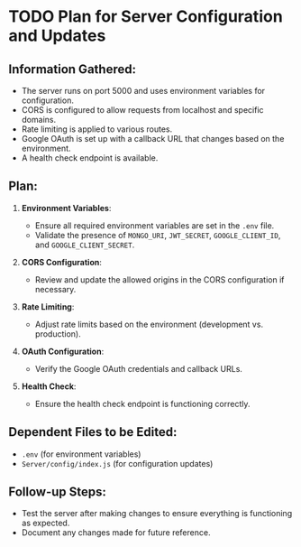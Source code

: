 # TODO Plan for Server Configuration and Updates

## Information Gathered:
- The server runs on port 5000 and uses environment variables for configuration.
- CORS is configured to allow requests from localhost and specific domains.
- Rate limiting is applied to various routes.
- Google OAuth is set up with a callback URL that changes based on the environment.
- A health check endpoint is available.

## Plan:
1. **Environment Variables**:
   - Ensure all required environment variables are set in the `.env` file.
   - Validate the presence of `MONGO_URI`, `JWT_SECRET`, `GOOGLE_CLIENT_ID`, and `GOOGLE_CLIENT_SECRET`.

2. **CORS Configuration**:
   - Review and update the allowed origins in the CORS configuration if necessary.

3. **Rate Limiting**:
   - Adjust rate limits based on the environment (development vs. production).

4. **OAuth Configuration**:
   - Verify the Google OAuth credentials and callback URLs.

5. **Health Check**:
   - Ensure the health check endpoint is functioning correctly.

## Dependent Files to be Edited:
- `.env` (for environment variables)
- `Server/config/index.js` (for configuration updates)

## Follow-up Steps:
- Test the server after making changes to ensure everything is functioning as expected.
- Document any changes made for future reference.
